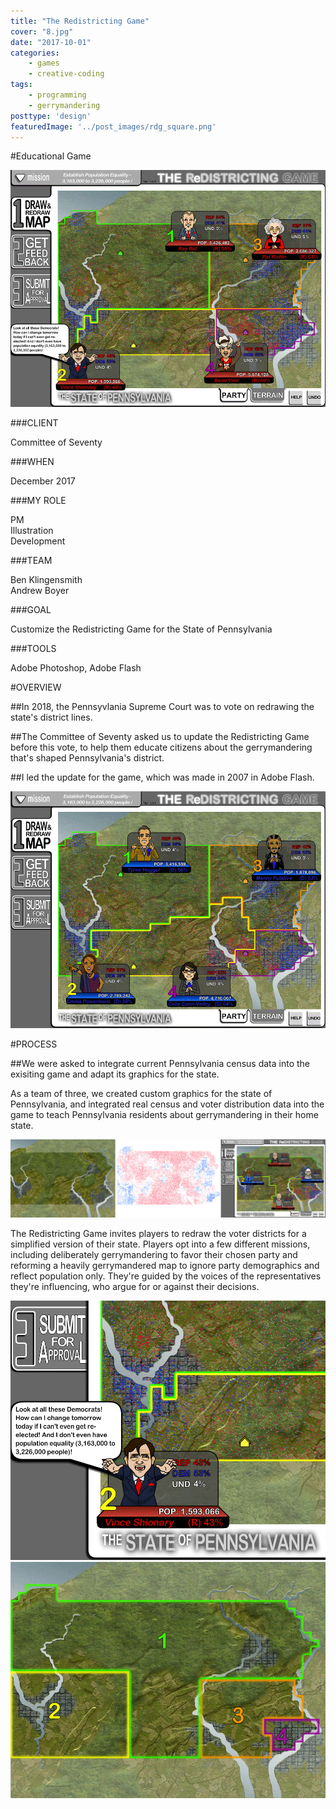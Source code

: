 ```yaml
---
title: "The Redistricting Game"
cover: "8.jpg"
date: "2017-10-01"
categories:
    - games
    - creative-coding
tags:
    - programming
    - gerrymandering
posttype: 'design'
featuredImage: '../post_images/rdg_square.png'
---
```


#Educational Game

<cover-img>

<img src="../post_images/rdg/rdg1.png">

</cover-img>

<design-meta>

###CLIENT

Committee of Seventy

###WHEN

December 2017

###MY ROLE

PM\
Illustration\
Development

###TEAM

Ben Klingensmith\
Andrew Boyer

###GOAL

Customize the Redistricting Game for the State of Pennsylvania

###TOOLS

Adobe Photoshop, Adobe Flash

</design-meta>

<grid-container>

#OVERVIEW

##In 2018, the Pennsyvlania Supreme Court was to vote on redrawing the state's district lines.

##The Committee of Seventy asked us to update the Redistricting Game before this vote, to help them educate citizens about the gerrymandering that's shaped Pennsylvania's district.

##I led the update for the game, which was made in 2007 in Adobe Flash.

<img src="../post_images/rdg/rdg2.png">

#PROCESS

##We were asked to integrate current Pennsylvania census data into the exisiting game and adapt its graphics for the state.

As a team of three, we created custom graphics for the state of Pennsylvania, and integrated real census and voter distribution data into the game to teach Pennsylvania residents about gerrymandering in their home state.

<img src="../post_images/rdg/rdg_process1.png">

The Redistricting Game invites players to redraw the voter districts for a simplified version of their state. Players opt into a few different missions, including deliberately gerrymandering to favor their chosen party and reforming a heavily gerrymandered map to ignore party demographics and reflect population only. They're guided by the voices of the representatives they're influencing, who argue for or against their decisions.

<img src="../post_images/rdg/rdg_detail2.png">
<img src="../post_images/rdg/rdg_detail1.png">

</grid-container>



